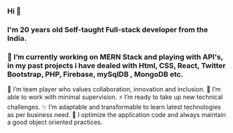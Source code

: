 ### Hi 🙋‍  
### I'm 20 years old Self-taught Full-stack developer from the India.
### 🔭 I’m currently working on MERN Stack and playing with API's, in my past projects i have dealed with Html, CSS, React, Twitter Bootstrap, PHP, Firebase, mySqlDB , MongoDB etc. 

🏃 I’m team player who values collaboration, innovation and inclusion.
🤔 I’m able to work with minimal supervision.
⚡️ I’m ready to take up new technical challenges.
✨ I’m adaptable and transformable to learn latest technologies as per business need.
📱  I optimize the application code and always maintain a good object oriented practices.


<!--
**beingabhi007/beingabhi007** is a ✨ _special_ ✨ repository because its `README.md` (this file) appears on your GitHub profile.

Here are some ideas to get you started:

- 🔭 I’m currently working on ...
- 🌱 I’m currently learning ...
- 👯 I’m looking to collaborate on ...
- 🤔 I’m looking for help with ...
- 💬 Ask me about ...
- 📫 How to reach me: ...
- 😄 Pronouns: ...
- ⚡ Fun fact: ...
-->
